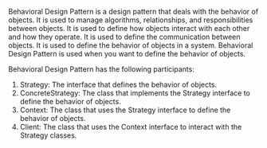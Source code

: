 Behavioral Design Pattern is a design pattern that deals with the behavior of objects.
It is used to manage algorithms, relationships, and responsibilities between objects.
It is used to define how objects interact with each other and how they operate.
It is used to define the communication between objects.
It is used to define the behavior of objects in a system.
Behavioral Design Pattern is used when you want to define the behavior of objects.

Behavioral Design Pattern has the following participants:
1. Strategy: The interface that defines the behavior of objects.
2. ConcreteStrategy: The class that implements the Strategy interface to define the behavior of objects.
3. Context: The class that uses the Strategy interface to define the behavior of objects.
4. Client: The class that uses the Context interface to interact with the Strategy classes.
